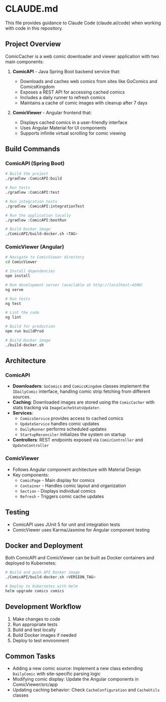 # CLAUDE.md

This file provides guidance to Claude Code (claude.ai/code) when working with code in this repository.

## Project Overview

ComicCacher is a web comic downloader and viewer application with two main components:

1. **ComicAPI** - Java Spring Boot backend service that:
   - Downloads and caches web comics from sites like GoComics and ComicsKingdom
   - Exposes a REST API for accessing cached comics
   - Includes a daily runner to refresh comics
   - Maintains a cache of comic images with cleanup after 7 days

2. **ComicViewer** - Angular frontend that:
   - Displays cached comics in a user-friendly interface
   - Uses Angular Material for UI components
   - Supports infinite virtual scrolling for comic viewing

## Build Commands

### ComicAPI (Spring Boot)

```bash
# Build the project
./gradlew :ComicAPI:build

# Run tests
./gradlew :ComicAPI:test

# Run integration tests
./gradlew :ComicAPI:integrationTest

# Run the application locally
./gradlew :ComicAPI:bootRun

# Build Docker image
./ComicAPI/build-docker.sh <TAG>
```

### ComicViewer (Angular)

```bash
# Navigate to ComicViewer directory
cd ComicViewer

# Install dependencies
npm install

# Run development server (available at http://localhost:4200)
ng serve

# Run tests
ng test

# Lint the code
ng lint

# Build for production
npm run buildProd

# Build Docker image
./build-docker.sh
```

## Architecture

### ComicAPI

- **Downloaders**: `GoComics` and `ComicsKingdom` classes implement the `IDailyComic` interface, handling comic strip fetching from different sources.
- **Caching**: Downloaded images are stored using the `ComicCacher` with stats tracking via `ImageCacheStatsUpdater`.
- **Services**: 
  - `ComicsService` provides access to cached comics
  - `UpdateService` handles comic updates
  - `DailyRunner` performs scheduled updates
  - `StartupReconciler` initializes the system on startup
- **Controllers**: REST endpoints exposed via `ComicController` and `UpdateController`

### ComicViewer

- Follows Angular component architecture with Material Design
- Key components:
  - `ComicPage` - Main display for comics
  - `Container` - Handles comic layout and organization
  - `Section` - Displays individual comics
  - `Refresh` - Triggers comic cache updates

## Testing

- ComicAPI uses JUnit 5 for unit and integration tests
- ComicViewer uses Karma/Jasmine for Angular component testing

## Docker and Deployment

Both ComicAPI and ComicViewer can be built as Docker containers and deployed to Kubernetes:

```bash
# Build and push API Docker image
./ComicAPI/build-docker.sh <VERSION_TAG>

# Deploy to Kubernetes with Helm
helm upgrade comics comics
```

## Development Workflow

1. Make changes to code
2. Run appropriate tests
3. Build and test locally
4. Build Docker images if needed
5. Deploy to test environment

## Common Tasks

- Adding a new comic source: Implement a new class extending `DailyComic` with site-specific parsing logic
- Modifying comic display: Update the Angular components in ComicViewer/src/app
- Updating caching behavior: Check `CacheConfiguration` and `CacheUtils` classes